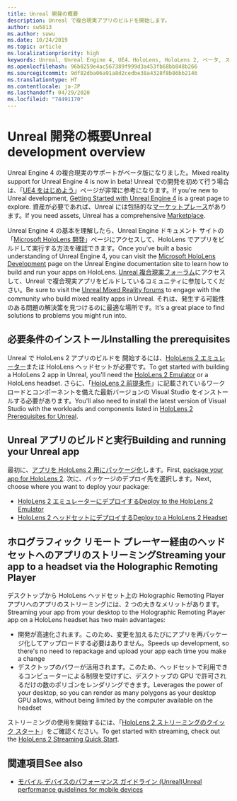 ```yaml
---
title: Unreal 開発の概要
description: Unreal で複合現実アプリのビルドを開始します。
author: sw5813
ms.author: suwu
ms.date: 10/24/2019
ms.topic: article
ms.localizationpriority: high
keywords: Unreal, Unreal Engine 4, UE4、HoloLens, HoloLens 2, ベータ, ストリーミング, リモート処理, 複合現実, 開発, 使用の開始, 新しいプロジェクト, エミュレーター, ドキュメント
ms.openlocfilehash: 96b0259e4ac567389f999d3a453fb68bb848b266
ms.sourcegitcommit: 9df82dba06a91a8d2cedbe38a4328f8b86bb2146
ms.translationtype: HT
ms.contentlocale: ja-JP
ms.lasthandoff: 04/29/2020
ms.locfileid: "74491170"
---
```

# <a name="unreal-development-overview"></a><span data-ttu-id="0ee25-104">Unreal 開発の概要</span><span class="sxs-lookup"><span data-stu-id="0ee25-104">Unreal development overview</span></span>

<span data-ttu-id="0ee25-105">Unreal Engine 4 の複合現実のサポートがベータ版になりました。</span><span class="sxs-lookup"><span data-stu-id="0ee25-105">Mixed reality support for Unreal Engine 4 is now in beta!</span></span> <span data-ttu-id="0ee25-106">Unreal での開発を初めて行う場合は、「<a href="https://docs.unrealengine.com//GettingStarted/index.html" target="_blank">UE4 をはじめよう</a>」ページが非常に参考になります。</span><span class="sxs-lookup"><span data-stu-id="0ee25-106">If you're new to Unreal development, <a href="https://docs.unrealengine.com//GettingStarted/index.html" target="_blank">Getting Started with Unreal Engine 4</a> is a great page to explore.</span></span> <span data-ttu-id="0ee25-107">資産が必要であれば、Unreal には包括的な<a href="https://www.unrealengine.com/marketplace//store" target="_blank">マーケットプレース</a>があります。</span><span class="sxs-lookup"><span data-stu-id="0ee25-107">If you need assets, Unreal has a comprehensive <a href="https://www.unrealengine.com/marketplace//store" target="_blank">Marketplace</a>.</span></span> 

<span data-ttu-id="0ee25-108">Unreal Engine 4 の基本を理解したら、Unreal Engine ドキュメント サイトの「<a href="https://docs.unrealengine.com//Platforms/AR/HoloLens2/index.html" target="_blank">Microsoft HoloLens 開発</a>」ページにアクセスして、HoloLens でアプリをビルドして実行する方法を確認できます。</span><span class="sxs-lookup"><span data-stu-id="0ee25-108">Once you've built a basic understanding of Unreal Engine 4, you can visit the <a href="https://docs.unrealengine.com//Platforms/AR/HoloLens2/index.html" target="_blank">Microsoft HoloLens Development</a> page on the Unreal Engine documentation site to learn how to build and run your apps on HoloLens.</span></span> <span data-ttu-id="0ee25-109"><a href="https://forums.unrealengine.com/development-discussion/vr-ar-development" target="_blank">Unreal 複合現実フォーラム</a>にアクセスして、Unreal で複合現実アプリをビルドしているコミュニティに参加してください。</span><span class="sxs-lookup"><span data-stu-id="0ee25-109">Be sure to visit the <a href="https://forums.unrealengine.com/development-discussion/vr-ar-development" target="_blank">Unreal Mixed Reality forums</a> to engage with the community who build mixed reality apps in Unreal.</span></span> <span data-ttu-id="0ee25-110">それは、発生する可能性のある問題の解決策を見つけるのに最適な場所です。</span><span class="sxs-lookup"><span data-stu-id="0ee25-110">It's a great place to find solutions to problems you might run into.</span></span>

## <a name="installing-the-prerequisites"></a><span data-ttu-id="0ee25-111">必要条件のインストール</span><span class="sxs-lookup"><span data-stu-id="0ee25-111">Installing the prerequisites</span></span>

<span data-ttu-id="0ee25-112">Unreal で HoloLens 2 アプリのビルドを 開始するには、[HoloLens 2 エミュレーター](using-the-hololens-emulator.md)または HoloLens ヘッドセットが必要です。</span><span class="sxs-lookup"><span data-stu-id="0ee25-112">To get started with building a HoloLens 2 app in Unreal, you'll need the [HoloLens 2 Emulator](using-the-hololens-emulator.md) or a HoloLens headset.</span></span> <span data-ttu-id="0ee25-113">さらに、「<a href="https://docs.unrealengine.com//Platforms/AR/HoloLens2/Prerequisites/index.html" target="_blank">HoloLens 2 前提条件</a>」に記載されているワークロードとコンポーネントを備えた最新バージョンの Visual Studio をインストールする必要があります。</span><span class="sxs-lookup"><span data-stu-id="0ee25-113">You'll also need to install the latest version of Visual Studio with the workloads and components listed in <a href="https://docs.unrealengine.com//Platforms/AR/HoloLens2/Prerequisites/index.html" target="_blank">HoloLens 2 Prerequisites for Unreal</a>.</span></span>

## <a name="building-and-running-your-unreal-app"></a><span data-ttu-id="0ee25-114">Unreal アプリのビルドと実行</span><span class="sxs-lookup"><span data-stu-id="0ee25-114">Building and running your Unreal app</span></span>

<span data-ttu-id="0ee25-115">最初に、<a href="https://docs.unrealengine.com//Platforms/AR/HoloLens2/HowTo/PackageApp/index.html" target="_blank">アプリを HoloLens 2 用にパッケージ化</a>します。</span><span class="sxs-lookup"><span data-stu-id="0ee25-115">First, <a href="https://docs.unrealengine.com//Platforms/AR/HoloLens2/HowTo/PackageApp/index.html" target="_blank">package your app for HoloLens 2</a>.</span></span> <span data-ttu-id="0ee25-116">次に、パッケージのデプロイ先を選択します。</span><span class="sxs-lookup"><span data-stu-id="0ee25-116">Next, choose where you want to deploy your package:</span></span>
* <span data-ttu-id="0ee25-117"><a href="https://docs.unrealengine.com//Platforms/AR/HoloLens2/QuickStartEmulator/index.html" target="_blank">HoloLens 2 エミュレーターにデプロイする</a></span><span class="sxs-lookup"><span data-stu-id="0ee25-117"><a href="https://docs.unrealengine.com//Platforms/AR/HoloLens2/QuickStartEmulator/index.html" target="_blank">Deploy to the HoloLens 2 Emulator</a></span></span>
* <span data-ttu-id="0ee25-118"><a href="https://docs.unrealengine.com//Platforms/AR/HoloLens2/QuickStartDevice/index.html" target="_blank">HoloLens 2 ヘッドセットにデプロイする</a></span><span class="sxs-lookup"><span data-stu-id="0ee25-118"><a href="https://docs.unrealengine.com//Platforms/AR/HoloLens2/QuickStartDevice/index.html" target="_blank">Deploy to a HoloLens 2 Headset</a></span></span>

## <a name="streaming-your-app-to-a-headset-via-the-holographic-remoting-player"></a><span data-ttu-id="0ee25-119">ホログラフィック リモート プレーヤー経由のヘッドセットへのアプリのストリーミング</span><span class="sxs-lookup"><span data-stu-id="0ee25-119">Streaming your app to a headset via the Holographic Remoting Player</span></span>

<span data-ttu-id="0ee25-120">デスクトップから HoloLens ヘッドセット上の Holographic Remoting Player アプリへのアプリのストリーミングには、2 つの大きなメリットがあります。</span><span class="sxs-lookup"><span data-stu-id="0ee25-120">Streaming your app from your desktop to the Holographic Remoting Player app on a HoloLens headset has two main advantages:</span></span> 
* <span data-ttu-id="0ee25-121">開発が高速化されます。このため、変更を加えるたびにアプリを再パッケージ化してアップロードする必要はありません。</span><span class="sxs-lookup"><span data-stu-id="0ee25-121">Speeds up development, so there's no need to repackage and upload your app each time you make a change</span></span>
* <span data-ttu-id="0ee25-122">デスクトップのパワーが活用されます。このため、ヘッドセットで利用できるコンピューターによる制限を受けずに、デスクトップの GPU で許可されるだけの数のポリゴンをレンダリングできます。</span><span class="sxs-lookup"><span data-stu-id="0ee25-122">Leverages the power of your desktop, so you can render as many polygons as your desktop GPU allows, without being limited by the computer available on the headset</span></span>

<span data-ttu-id="0ee25-123">ストリーミングの使用を開始するには、「<a href="https://docs.unrealengine.com//Platforms/AR/HoloLens2/QuickStartStreaming/index.html" target="_blank">HoloLens 2 ストリーミングのクイック スタート</a>[]()」をご確認ください。</span><span class="sxs-lookup"><span data-stu-id="0ee25-123">To get started with streaming, check out the <a href="https://docs.unrealengine.com//Platforms/AR/HoloLens2/QuickStartStreaming/index.html" target="_blank">HoloLens 2 Streaming Quick Start</a>[]().</span></span>

## <a name="see-also"></a><span data-ttu-id="0ee25-124">関連項目</span><span class="sxs-lookup"><span data-stu-id="0ee25-124">See also</span></span>
* <span data-ttu-id="0ee25-125"><a href="https://docs.unrealengine.com//Platforms/Mobile/Performance/index.html" target="_blank">モバイル デバイスのパフォーマンス ガイドライン (Unreal)</a></span><span class="sxs-lookup"><span data-stu-id="0ee25-125"><a href="https://docs.unrealengine.com//Platforms/Mobile/Performance/index.html" target="_blank">Unreal performance guidelines for mobile devices</a></span></span>
